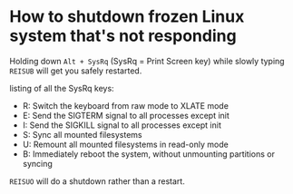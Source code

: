 # How to shutdown frozen Linux system that's not responding
Holding down `Alt + SysRq` (SysRq = Print Screen key) while slowly typing `REISUB` will get you safely restarted. 

listing of all the SysRq keys:
- R: Switch the keyboard from raw mode to XLATE mode
- E: Send the SIGTERM signal to all processes except init
- I: Send the SIGKILL signal to all processes except init
- S: Sync all mounted filesystems
- U: Remount all mounted filesystems in read-only mode
- B: Immediately reboot the system, without unmounting partitions or syncing

`REISUO` will do a shutdown rather than a restart.
